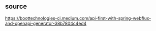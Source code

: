 ## source

https://boottechnologies-ci.medium.com/api-first-with-spring-webflux-and-openapi-generator-38b7804c4ed4